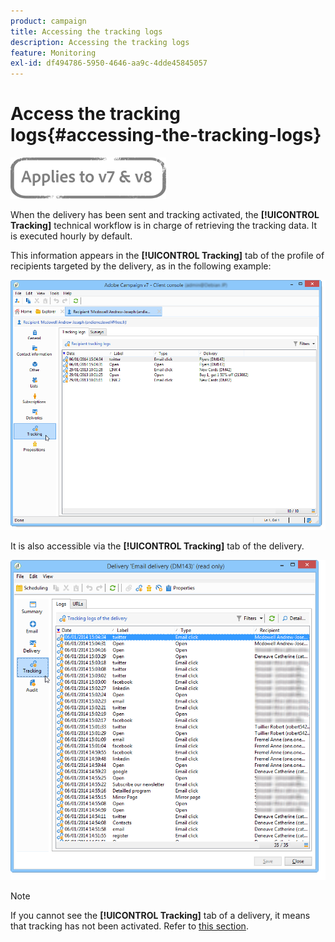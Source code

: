 ```yaml
---
product: campaign
title: Accessing the tracking logs
description: Accessing the tracking logs
feature: Monitoring
exl-id: df494786-5950-4646-aa9c-4dde45845057
---
```

# Access the tracking logs{#accessing-the-tracking-logs}

![](../../assets/common.svg)

When the delivery has been sent and tracking activated, the **[!UICONTROL Tracking]** technical workflow is in charge of retrieving the tracking data. It is executed hourly by default.

This information appears in the **[!UICONTROL Tracking]** tab of the profile of recipients targeted by the delivery, as in the following example:

![](assets/s_ncs_user_select_tracking_tab_from_recipient.png)

It is also accessible via the **[!UICONTROL Tracking]** tab of the delivery.

![](assets/s_ncs_user_select_tracking_tab_from_del.png)

>[!NOTE]
>
>If you cannot see the **[!UICONTROL Tracking]** tab of a delivery, it means that tracking has not been activated. Refer to [this section](how-to-configure-tracked-links.md).
